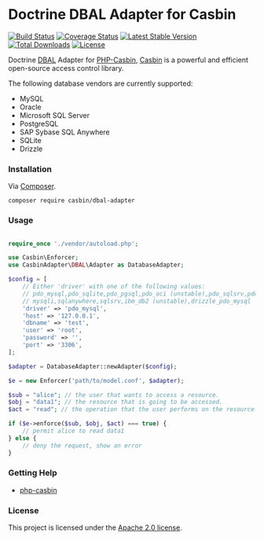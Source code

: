 # Doctrine DBAL Adapter for Casbin

[![Build Status](https://github.com/php-casbin/dbal-adapter/actions/workflows/build.yml/badge.svg)](https://github.com/php-casbin/dbal-adapter/actions/workflows/build.yml)
[![Coverage Status](https://coveralls.io/repos/github/php-casbin/dbal-adapter/badge.svg)](https://coveralls.io/github/php-casbin/dbal-adapter)
[![Latest Stable Version](https://poser.pugx.org/casbin/dbal-adapter/v/stable)](https://packagist.org/packages/casbin/dbal-adapter)
[![Total Downloads](https://poser.pugx.org/casbin/dbal-adapter/downloads)](https://packagist.org/packages/casbin/dbal-adapter)
[![License](https://poser.pugx.org/casbin/dbal-adapter/license)](https://packagist.org/packages/casbin/dbal-adapter)

Doctrine [DBAL](https://github.com/doctrine/dbal) Adapter for [PHP-Casbin](https://github.com/php-casbin/php-casbin), [Casbin](https://casbin.org/) is a powerful and efficient open-source access control library.

The following database vendors are currently supported:

- MySQL
- Oracle
- Microsoft SQL Server
- PostgreSQL
- SAP Sybase SQL Anywhere
- SQLite
- Drizzle

### Installation

Via [Composer](https://getcomposer.org/).

```
composer require casbin/dbal-adapter
```

### Usage

```php

require_once './vendor/autoload.php';

use Casbin\Enforcer;
use CasbinAdapter\DBAL\Adapter as DatabaseAdapter;

$config = [
    // Either 'driver' with one of the following values:
    // pdo_mysql,pdo_sqlite,pdo_pgsql,pdo_oci (unstable),pdo_sqlsrv,pdo_sqlsrv,
    // mysqli,sqlanywhere,sqlsrv,ibm_db2 (unstable),drizzle_pdo_mysql
    'driver' => 'pdo_mysql',
    'host' => '127.0.0.1',
    'dbname' => 'test',
    'user' => 'root',
    'password' => '',
    'port' => '3306',
];

$adapter = DatabaseAdapter::newAdapter($config);

$e = new Enforcer('path/to/model.conf', $adapter);

$sub = "alice"; // the user that wants to access a resource.
$obj = "data1"; // the resource that is going to be accessed.
$act = "read"; // the operation that the user performs on the resource.

if ($e->enforce($sub, $obj, $act) === true) {
    // permit alice to read data1
} else {
    // deny the request, show an error
}
```

### Getting Help

- [php-casbin](https://github.com/php-casbin/php-casbin)

### License

This project is licensed under the [Apache 2.0 license](LICENSE).